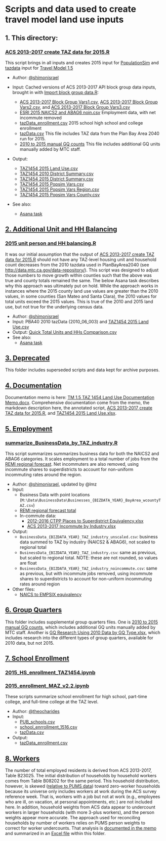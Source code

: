 
# Scripts and data used to create travel model land use inputs

## 1. This directory:

### [ACS 2013-2017 create TAZ data for 2015.R](ACS%202013-2017%20create%20TAZ%20data%20for%202015.R)

This script brings in all inputs and creates 2015 input for [PopulationSim](https://github.com/BayAreaMetro/PopulationSim) and [tazdata](https://github.com/BayAreaMetro/modeling-website/wiki/TazData) input for [Travel Model 1.5](https://github.com/BayAreaMetro/travel-model-one)

* Author: [@shimonisrael](https://github.com/shimonisrael)

* Input: Cached versions of ACS 2013-2017 API block group data inputs, brought in with [Import block group data.R](Import20block%20group%20data.R): 
  * [ACS 2013-2017 Block Group Vars1.csv](ACS%202013-2017%20Block%20Group%20Vars1.csv), [ACS 2013-2017 Block Group Vars2.csv](ACS%202013-2017%20Block%20Group%20Vars2.csv), and [ACS 2013-2017 Block Group Vars3.csv](ACS%202013-2017%20Block%20Group%20Vars3.csv)
  * [ESRI 2015 NAICS2 and ABAG6 noin.csv](Employment/ESRI%202015%20NAICS2%20and%20ABAG6%20noin.csv) Employment data, with net incommute removed
  * [tazData_enrollment.csv](https://github.com/BayAreaMetro/petrale/blob/master/applications/travel_model_lu_inputs/2015/School%20Enrollment/tazData_enrollment.csv) 2015 school high school and college enrollment
  * [tazData.csv](https://mtcdrive.app.box.com/file/208576797404) This file includes TAZ data from the Plan Bay Area 2040 run for 2015. 
  * [2010 to 2015 manual GQ counts](Group%20Quarters/gq_add_00051015.csv) This file includes additional GQ units manually added by MTC staff. 

* Output:  
  * [TAZ1454 2015 Land Use.csv](TAZ1454%202015%20Land%20Use.csv)
  * [TAZ1454 2010 District Summary.csv](TAZ1454%202010%20District%20Summary.csv)
  * [TAZ1454 2015 District Summary.csv](TAZ1454%202015%20District%20Summary.csv)
  * [TAZ1454 2015 Popsim Vars.csv](TAZ1454%202015%20Popsim%20Vars.csv)
  * [TAZ1454 2015 Popsim Vars Region.csv](TAZ1454%202015%20Popsim%20Vars%20Region.csv)
  * [TAZ1454 2015 Popsim Vars County.csv](TAZ1454%202015%20Popsim%20Vars%20County.csv)
* See also:
  * [Asana task](https://app.asana.com/0/13098083395690/892913197780752/f)

## [2. Additional Unit and HH Balancing](Additional%20Unit%20and%20HH%20Balancing)

### [2015 unit person and HH balancing.R](Additional%20Unit%20and%20HH%20Balancing/2015%20unit%20person%20and%20HH%20balancing.R)

It was our initial assumption that the output of [ACS 2013-2017 create TAZ data for 2015.R](ACS%202013-2017%20create%20TAZ%20data%20for%202015.R) should not have any TAZ-level housing unit and household count decreases from the 2010 tazdata used in PlanBayArea2040 (see http://data.mtc.ca.gov/data-repository/).  This script was designed to adjust those numbers to move growth within counties such that the above was true and county totals remained the same. The below Asana task describes why this approach was ultimately put on hold. While the approach works in instances where the 2015 county land use values are greater than the 2010 values, in some counties (San Mateo and Santa Clara), the 2010 values for total units exceed the 2015 values. This is true of the 2010 and 2015 land use, but not true for the underlying census data. 

* Author: [@shimonisrael](https://github.com/shimonisrael)
* Input: PBA40 2010 tazData (2010_06_003) and [TAZ1454 2015 Land Use.csv](TAZ1454%202015%20Land%20Use.csv)
* Output: [Quick Total Units and HHs Comparison.csv](Additional%20Unit%20and%20HH%20Balancing/Quick%20Total%20Units%20and%20HHs%20Comparison.csv)
* See also:
  * [Asana task](https://app.asana.com/0/13098083395690/909682345976879/f)

## [3. Deprecated](Deprecated)

This folder includes superseded scripts and data kept for archive purposes.  

## [4. Documentation](Documentation)

Documentation memo is here: [TM 1.5 TAZ 1454 Land Use Documentation Memo.docx](Documentation/TM%201.5%20TAZ%201454%20Land%20Use%20Documentation%20Memo.docx). Comprehensive documentation come from the memo, the markdown description here, the annotated script, [ACS 2013-2017 create TAZ data for 2015.R](ACS%202013-2017%20create%20TAZ%20data%20for%202015.R), and [TAZ1454 2015 Land Use.xlsx](TAZ1454%202015%20Land%20Use.xlsx).

## [5. Employment](Employment)

### [summarize_BusinessData_by_TAZ_industry.R](Employment/summarize_BusinessData_by_TAZ_industry.R)

This script summarizes summarizes business data for both the NAICS2 and ABAG6 categories. It scales employment to a total number of jobs from the [REMI regional forecast](https://github.com/BayAreaMetro/regional_forecast/blob/master/to_baus/s24/employment_controls_s24.csv). Net incommuters are also removed, using incommute shares to superdistricts to account for non-uniform incommuting rates around the region. 

* Author: [@shimonisrael](https://github.com/shimonisrael), updated by @lmz
* Input:
  * Business Data with point locations (`M:\Data\BusinessData\Businesses_{BIZDATA_YEAR}_BayArea_wcountyTAZ.csv`)
  * [REMI regional forecast total](https://github.com/BayAreaMetro/regional_forecast/blob/master/to_baus/s24/employment_controls_s24.csv)
  * In-commute data:
    * [2012-2016 CTPP Places to Superdistrict Equivalency.xlsx](Employment/Incommute/2012-2016%20CTPP%20Places%20to%20Superdistrict%20Equivalency.xlsx)
    * [ACS 2013-2017 Incommute by Industry.xlsx](Employment/Incommute/ACS%202013-2017%20Incommute%20by%20Industry.xlsx)
* Output:
  * `BusinessData_{BIZDATA_YEAR}_TAZ_industry_unscaled.csv`: business data summed to TAZ by industry (NAICS2 & ABAG6), not scaled to regional total
  * `BusinessData_{BIZDATA_YEAR}_TAZ_industry.csv`: same as previous, but scaled to regional total. NOTE: these are not rounded, so values are float
  * `BusinessData_{BIZDATA_YEAR}_TAZ_industry_noincommute.csv`: same as previous, but with incommute jobs removed, using incommute shares to superdistricts to account for non-uniform incommuting rates around region
* Other files:
  * [NAICS to EMPSIX equivalency](Employment/NAICS_to_EMPSIX.xlsx)

## [6. Group Quarters](Group%20Quarters)

This folder includes supplemental group quarters files. One is [2010 to 2015 manual GQ counts](Group%20Quarters/gq_add_00051015.csv), which includes additional GQ units manually added by MTC staff. Another is [GQ Research Using 2010 Data by GQ Type.xlsx](GQ%20Research%20Using%202010%20Data%20by%20GQ%20Type.xlsx), which includes research into the different types of group quarters, available for 2010 data, but not 2015.   

## [7. School Enrollment](School%20Enrollment)

### [2015_HS_enrollment_TAZ1454.ipynb](School%20Enrollment/2015_HS_enrollment_TAZ1454.ipynb)
### [2015_enrollment_MAZ_v2.2.ipynb](School%20Enrollment/2015_enrollment_MAZ_v2.2.ipynb)

These scripts summarize school enrollment for high school, part-time college, and full-time college at the TAZ level. 

* Author: [@theocharides](https://github.com/theocharides)
* Input: 
  * [PUB_schools.csv](School%20Enrollment/PUB_schools.csv)
  * [school_enrrollment_1516.csv](School%20Enrollment/school_enrollment_1516.csv)
  * [tazData.csv](School%20Enrollment/tazData.csv)
* Output:
  * [tazData_enrollment.csv](School%20Enrollment/tazData_enrollment.csv)

## [8. Workers](Workers)

The number of total employed residents is derived from ACS 2013-2017, Table B23025. The initial distribution of households by household workers comes from Table B08202 for the same period. This household distribution, however, is skewed ([relative to PUMS data](https://github.com/BayAreaMetro/PUMS-Data/tree/master/Analysis/ACS%20PUMS%202013-2017/Worker%20Research)) toward zero-worker households because its universe only includes workers at work during the ACS survey reference week. That is, workers with a job but not at work (e.g., employees who are ill, on vacation, at personal appointments, etc.) are not included here. In addition, household weights from ACS data appear to undercount workers in larger households (with more 3-plus workers), and the person weights appear more accurate. The approach used for reconciling households by number of workers relies on PUMS person weights to correct for worker undercounts. That analysis is [documented in the memo](Documentation/TM%201.5%20TAZ%201454%20Land%20Use%20Documentation%20Memo.docx) and summarized in an [Excel file](Workers/ACSPUMS_WorkerTotals_2013-2017_Comparisons.xlsx) within this folder. 





